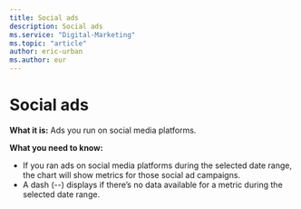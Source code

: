```yaml
---
title: Social ads
description: Social ads
ms.service: "Digital-Marketing"
ms.topic: "article"
author: eric-urban
ms.author: eur
---
```


# Social ads

**What it is:** Ads you run on social media platforms.

**What you need to know:**
- If you ran ads on social media platforms during the selected date range, the chart will show metrics for those social ad campaigns.
- A dash (--) displays if there’s no data available for a metric during the selected date range.


